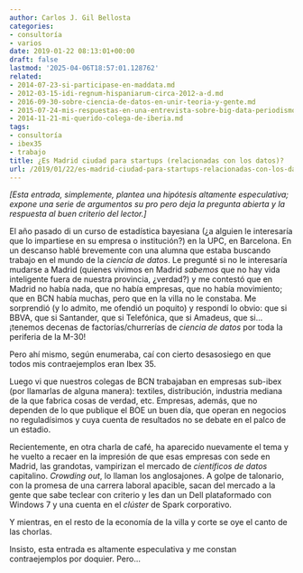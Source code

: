 ```yaml
---
author: Carlos J. Gil Bellosta
categories:
- consultoría
- varios
date: 2019-01-22 08:13:01+00:00
draft: false
lastmod: '2025-04-06T18:57:01.128762'
related:
- 2014-07-23-si-participase-en-maddata.md
- 2012-03-15-idi-regnum-hispaniarum-circa-2012-a-d.md
- 2016-09-30-sobre-ciencia-de-datos-en-unir-teoria-y-gente.md
- 2015-07-24-mis-respuestas-en-una-entrevista-sobre-big-data-periodismo-de-datos-etc.md
- 2014-11-21-mi-querido-colega-de-iberia.md
tags:
- consultoría
- ibex35
- trabajo
title: ¿Es Madrid ciudad para startups (relacionadas con los datos)?
url: /2019/01/22/es-madrid-ciudad-para-startups-relacionadas-con-los-datos/
---
```


_[Esta entrada, simplemente, plantea una hipótesis altamente especulativa; expone una serie de argumentos su pro pero deja la pregunta abierta y la respuesta al buen criterio del lector.]_

El año pasado di un curso de estadística bayesiana (¿a alguien le interesaría que lo impartiese en su empresa o institución?) en la UPC, en Barcelona. En un descanso hablé brevemente con una alumna que estaba buscando trabajo en el mundo de la _ciencia de datos_. Le pregunté si no le interesaría mudarse a Madrid (quienes vivimos en Madrid _sabemos_ que no hay vida inteligente fuera de nuestra provincia, ¿verdad?) y me contestó que en Madrid no había nada, que no había empresas, que no había movimiento; que en BCN había muchas, pero que en la villa no le constaba. Me sorprendió (y lo admito, me ofendió un poquito) y respondí lo obvio: que si BBVA, que si Santander, que si Telefónica, que si Amadeus, que si... ¡tenemos decenas de factorías/churrerías de _ciencia de datos_ por toda la periferia de la M-30!

Pero ahí mismo, según enumeraba, caí con cierto desasosiego en que todos mis contraejemplos eran Ibex 35.

Luego vi que nuestros colegas de BCN trabajaban en empresas sub-ibex (por llamarlas de alguna manera): textiles, distribución, industria mediana de la que fabrica cosas de verdad, etc. Empresas, además, que no dependen de lo que publique el BOE un buen día, que operan en negocios no reguladísimos y cuya cuenta de resultados no se debate en el palco de un estadio.

Recientemente, en otra charla de café, ha aparecido nuevamente el tema y he vuelto a recaer en la impresión de que esas empresas con sede en Madrid, las grandotas, vampirizan el mercado de _científicos de datos_ capitalino. _Crowding out_, lo llaman los anglosajones. A golpe de talonario, con la promesa de una carrera laboral apacible, sacan del mercado a la gente que sabe teclear con criterio y les dan un Dell plataformado con Windows 7 y una cuenta en el _clúster_ de Spark corporativo.

Y mientras, en el resto de la economía de la villa y corte se oye el canto de las chorlas.

Insisto, esta entrada es altamente especulativa y me constan contraejemplos por doquier. Pero...